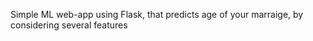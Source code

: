 Simple ML web-app using Flask, that predicts age of your marraige, by considering several features 
